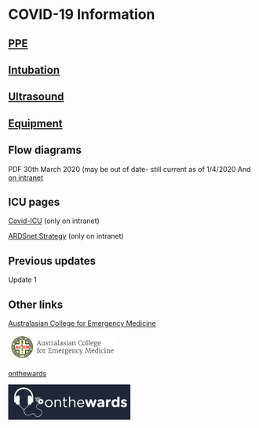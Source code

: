 # COVID-19 Information

## [PPE](ppe.md)

## [Intubation](https://youtu.be/ELdEJ4ZutB8)

## [Ultrasound](https://www.criticalcare-sonography.com/2020/03/18/features-of-lung-ultrasound-of-covid-19/)

## [Equipment](equipment.md)

## Flow diagrams

PDF 30th March 2020 (may be out of date- still current as of 1/4/2020
And [on intranet](http://slhd-intranet.sswahs.nsw.gov.au/RPA/ICS/covid_triage.html)

## ICU pages 

[Covid-ICU](http://slhd-intranet.sswahs.nsw.gov.au/RPA/ICS/covid.html)
(only on intranet)

[ARDSnet Strategy](http://slhd-intranet.sswahs.nsw.gov.au/RPA/ICS/protocols_tool_ventilationARDSnet.html)
(only on intranet)

## Previous updates

Update 1

## Other links


[Australasian College for Emergency Medicine](https://acem.org.au/COVID-19)

![Australasian College for Emergency Medicine](images/acem.png)

[onthewards](https://onthewards.org/onthepods/)

![onthewards](images/onthewards.png)


